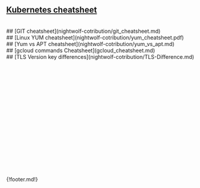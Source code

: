 ## [Kubernetes cheatsheet](nightwolf-cotribution/kubernetes_cheatsheet.md)
<br>
## [GIT cheatsheet](nightwolf-cotribution/git_cheatsheet.md)
<br>
## [Linux YUM cheatsheet](nightwolf-cotribution/yum_cheatsheet.pdf)
<br>
## [Yum vs APT cheatsheet](nightwolf-cotribution/yum_vs_apt.md)
<br>
## [gcloud commands Cheatsheet](gcloud_cheatsheet.md)
<br>
## [TLS Version key differences](nightwolf-cotribution/TLS-Difference.md)



<br>
<br>
<br>
<br>
<br>
<br>
<br>
<br>
<br>
<br>
<br>
<br>
<br>
<br>
<br>
<br>
<br>
<br>
<br>
{!footer.md!}
